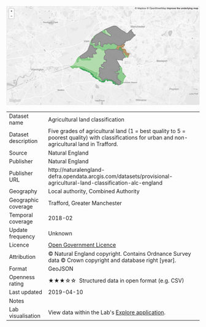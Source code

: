 <a href="trafford_agricultural_land_classification.geojson"><img src="thumbnail.png" alt="Agricultural land classification" width="600"/></a>
<table>
<tr>
	<td>Dataset name</td>
	<td>Agricultural land classification</td>
</tr>
<tr>
	<td>Dataset description</td>
	<td>Five grades of agricultural land (1 = best quality to 5 = poorest quality) with classifications for urban and non-agricultural land in Trafford.</td>
</tr>
<tr>
	<td>Source</td>
	<td>Natural England</td>
</tr>
<tr>
	<td>Publisher</td>
	<td>Natural England</td>
</tr>
<tr>
	<td>Publisher URL</td>
	<td><a href="http://naturalengland-defra.opendata.arcgis.com/datasets/provisional-agricultural-land-classification-alc-england"></a>	http://naturalengland-defra.opendata.arcgis.com/datasets/provisional-agricultural-land-classification-alc-england</td>
</tr>
<tr>
	<td>Geography</td>
	<td>Local authority, Combined Authority</td>
</tr>
<tr>
	<td>Geographic coverage</td>
	<td>Trafford, Greater Manchester</td>
</tr>
<tr>
	<td>Temporal coverage</td>
	<td>2018-02</td>
</tr>
<tr>
	<td>Update frequency</td>
	<td>Unknown</td>
</tr>
<tr>
	<td>Licence</td>
	<td><a href="http://www.nationalarchives.gov.uk/doc/open-government-licence/version/3/">Open Government Licence</a></td>
</tr>
<tr>
	<td>Attribution</td>
	<td>&copy; Natural England copyright. Contains Ordnance Survey data &copy; Crown copyright and database right [year].</td>
</tr>
<tr>
	<td>Format</td>
	<td>GeoJSON</td>
</tr>
<tr>
	<td>Openness rating</td>
	<td>&#9733&#9733&#9733&#9734&#9734&nbsp; Structured data in open format (e.g. CSV)</td>
</tr>
<tr>
	<td>Last updated</td>
	<td>2019-04-10</td>
</tr>
<tr>
	<td>Notes</td>
	<td></td>
</tr>
<tr>
	<td>Lab visualisation</td>
	<td>View data within the Lab's <a href="https://www.trafforddatalab.io/maps/explore/index.html?dataset=agricultural_land">Explore application</a>.</td>
</tr>
</table>

